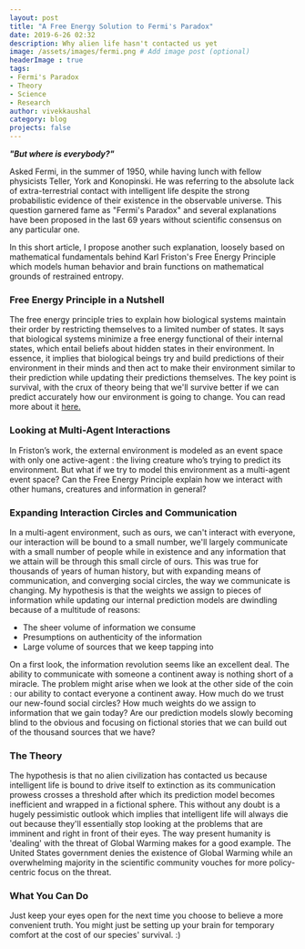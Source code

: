 ```yaml
---
layout: post
title: "A Free Energy Solution to Fermi's Paradox"
date: 2019-6-26 02:32
description: Why alien life hasn't contacted us yet
image: /assets/images/fermi.png # Add image post (optional)
headerImage : true
tags:
- Fermi's Paradox
- Theory
- Science
- Research
author: vivekkaushal
category: blog
projects: false
---
```


***"But where is everybody?"***

Asked Fermi, in the summer of 1950, while having lunch with fellow physicists Teller, York and Konopinski. He was referring to the absolute lack of extra-terrestrial contact with intelligent life despite the strong probabilistic evidence of their existence in the observable universe. This question garnered fame as "Fermi's Paradox" and several explanations have been proposed in the last 69 years without scientific consensus on any particular one.

In this short article, I propose another such explanation, loosely based on mathematical fundamentals behind Karl Friston's Free Energy Principle which models human behavior and brain functions on mathematical grounds of restrained entropy.

### Free Energy Principle in a Nutshell

The free energy principle tries to explain how biological systems maintain their order by restricting themselves to a limited number of states. It says that biological systems minimize a free energy functional of their internal states, which entail beliefs about hidden states in their environment. In essence, it implies that biological beings try and build predictions of their environment in their minds and then act to make their environment similar to their prediction while updating their predictions themselves. The key point is survival, with the crux of theory being that we'll survive better if we can predict accurately how our environment is going to change. You can read more about it [here.](https://en.wikipedia.org/wiki/Free_energy_principle)

### Looking at Multi-Agent Interactions

In Friston’s work, the external environment is modeled as an event space with only one active-agent : the living creature who’s trying to predict its environment. But what if we try to model this environment as a multi-agent event space? Can the Free Energy Principle explain how we interact with other humans, creatures and information in general?

### Expanding Interaction Circles and Communication

In a multi-agent environment, such as ours, we can't interact with everyone, our interaction will be bound to a small number, we'll largely communicate with a small number of people while in existence and any information that we attain will be through this small circle of ours. This was true for thousands of years of human history, but with expanding means of communication, and converging social circles, the way we communicate is changing. My hypothesis is that the weights we assign to pieces of information while updating our internal prediction models are dwindling because of a multitude of reasons:

- The sheer volume of information we consume
- Presumptions on authenticity of the information
- Large volume of sources that we keep tapping into

On a first look, the information revolution seems like an excellent deal. The ability to communicate with someone a continent away is nothing short of a miracle. The problem might arise when we look at the other side of the coin : our ability to contact everyone a continent away. How much do we trust our new-found social circles? How much weights do we assign to information that we gain today? Are our prediction models slowly becoming blind to the obvious and focusing on fictional stories that we can build out of the thousand sources that we have?

### The Theory

The hypothesis is that no alien civilization has contacted us because intelligent life is bound to drive itself to extinction as its communication prowess crosses a threshold after which its prediction model becomes inefficient and wrapped in a fictional sphere. This without any doubt is a hugely pessimistic outlook which implies that intelligent life will always die out because they'll essentially stop looking at the problems that are imminent and right in front of their eyes. The way present humanity is 'dealing' with the threat of Global Warming makes for a good example. The United States  government denies the existence of Global Warming while an overwhelming majority in the scientific community vouches for more policy-centric focus on the threat.

### What You Can Do

Just keep your eyes open for the next time you choose to believe a more convenient truth. You might just be setting up your brain for temporary comfort at the cost of our species' survival. :)
